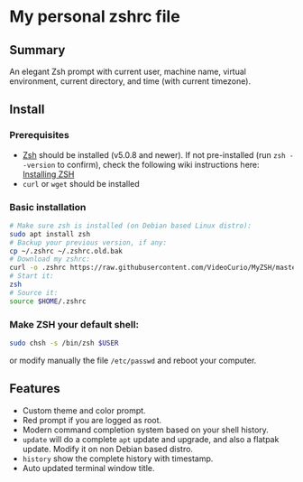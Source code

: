 # My personal zshrc file

## Summary

An elegant Zsh prompt with current user, machine name, virtual environment, current directory, and time (with current timezone).

## Install

### Prerequisites

- [Zsh](https://www.zsh.org) should be installed (v5.0.8 and newer). If not pre-installed (run `zsh --version` to confirm), check the following wiki instructions here: [Installing ZSH](https://github.com/ohmyzsh/ohmyzsh/wiki/Installing-ZSH)
- `curl` or `wget` should be installed

### Basic installation
```bash
# Make sure zsh is installed (on Debian based Linux distro):
sudo apt install zsh
# Backup your previous version, if any:
cp ~/.zshrc ~/.zshrc.old.bak
# Download my zshrc:
curl -o .zshrc https://raw.githubusercontent.com/VideoCurio/MyZSH/master/zshrc
# Start it:
zsh
# Source it:
source $HOME/.zshrc
```

### Make ZSH your default shell:
```bash
sudo chsh -s /bin/zsh $USER
```
or modify manually the file `/etc/passwd` and reboot your computer.

## Features

- Custom theme and color prompt.
- Red prompt if you are logged as root.
- Modern command completion system based on your shell history. 
- `update` will do a complete `apt` update and upgrade, and also a flatpak update. Modify it on non Debian based distro.
- `history` show the complete history with timestamp.
- Auto updated terminal window title.
